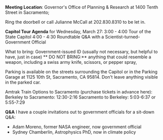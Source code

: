**Meeting Location**: Governor's Office of Planning & Research at 1400 Tenth Street in Sacramento; 

Ring the doorbell or call Julianne McCall at 202.830.8310 to be let in.

**Capitol Tour Agenda** for Wednesday, March 27:
3:00 - 4:00 Tour of the State Capitol
4:00 - 4:30 Roundtable Q&A with a Scientist-turned-Government Official

What to bring: Government-issued ID (usually not necessary, but helpful to have, just in case)
** DO NOT BRING:** anything that could resemble a weapon, including a swiss army knife, scissors, or pepper spray, 

Parking is available on the streets surrounding the Capitol or in the Parking Garage at 1125 10th St, Sacramento, CA 95814. Don't leave anything visible in the parked car.

Amtrak Train Options to Sacramento (purchase tickets in advance here):
Berkeley to Sacramento: 12:30-2:16
Sacramento to Berkeley: 5:03-6:37 or 5:55-7:29

**Q&A**
I have a couple invitations out to government officials for a sit-down Q&A:

- Adam Moreno, former NASA engineer, now government official
- Sydney Chamberlin, Astrophysics PhD, now in climate policy
